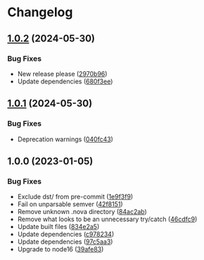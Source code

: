 # Changelog

## [1.0.2](https://github.com/jacobsvante/github-semver-parse/compare/v1.0.1...v1.0.2) (2024-05-30)


### Bug Fixes

* New release please ([2970b96](https://github.com/jacobsvante/github-semver-parse/commit/2970b96aae530a53dd92d7e08a5690cb938da415))
* Update dependencies ([680f3ee](https://github.com/jacobsvante/github-semver-parse/commit/680f3ee1ae260dddc1fd6b152dc3e5328c26eb54))

## [1.0.1](https://github.com/jacobsvante/github-semver-parse/compare/v1.0.0...v1.0.1) (2024-05-30)


### Bug Fixes

* Deprecation warnings ([040fc43](https://github.com/jacobsvante/github-semver-parse/commit/040fc43ad8cb1df80fecf981e9af6cd27535f715))

## 1.0.0 (2023-01-05)


### Bug Fixes

* Exclude dst/ from pre-commit ([1e9f3f9](https://github.com/jacobsvante/github-semver-parse/commit/1e9f3f993f1791147916d896ee09289f45d34cc6))
* Fail on unparsable semver ([42f8151](https://github.com/jacobsvante/github-semver-parse/commit/42f81510b20e93541094da63412e59e818434c58))
* Remove unknown .nova directory ([84ac2ab](https://github.com/jacobsvante/github-semver-parse/commit/84ac2abf30e274a9118311ef58a44ccc1a49fbe7))
* Remove what looks to be an unnecessary try/catch ([46cdfc9](https://github.com/jacobsvante/github-semver-parse/commit/46cdfc9f2925d95746144d2111ea76ab66c832d4))
* Update built files ([834e2a5](https://github.com/jacobsvante/github-semver-parse/commit/834e2a522153a5f020f432b6abd2c3867d5aea2e))
* Update dependencies ([c978234](https://github.com/jacobsvante/github-semver-parse/commit/c978234348985d648b02544f97cfd3f15145ff87))
* Update dependencies ([97c5aa3](https://github.com/jacobsvante/github-semver-parse/commit/97c5aa3ba743a9ac0c094ea8bd3f0d254ac4904a))
* Upgrade to node16 ([39afe83](https://github.com/jacobsvante/github-semver-parse/commit/39afe83be34dc8e18059131cd41ee913ffc4c28a))
